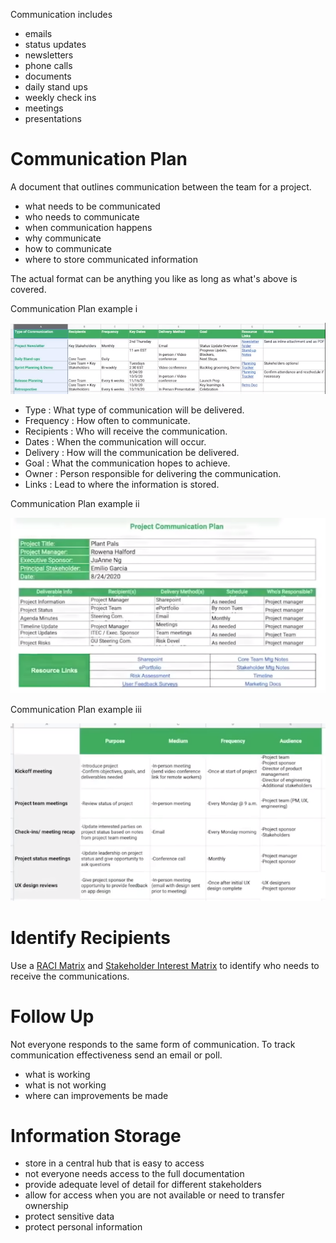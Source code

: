 Communication includes

- emails
- status updates
- newsletters
- phone calls
- documents
- daily stand ups
- weekly check ins
- meetings
- presentations

# Communication Plan

A document that outlines communication between the team for a project.

- what needs to be communicated
- who needs to communicate
- when communication happens
- why communicate
- how to communicate
- where to store communicated information

The actual format can be anything you like as long as what's above is covered.

Communication Plan example i

![pm-communication-plan-i](../../Images/pm-communication-plan-i.png)

- Type : What type of communication will be delivered.
- Frequency : How often to communicate.
- Recipients : Who will receive the communication.
- Dates : When the communication will occur.
- Delivery : How will the communication be delivered.
- Goal : What the communication hopes to achieve.
- Owner : Person responsible for delivering the communication.
- Links : Lead to where the information is stored.

Communication Plan example ii

![pm-communication-plan-ii](../../Images/pm-communication-plan-ii.png)

Communication Plan example iii

![pm-communication-plan-iii](../../Images/pm-communication-plan-iii.png)

# Identify Recipients

Use a [RACI Matrix](RACI%20Matrix.md) and [Stakeholder Interest Matrix](Stakeholder%20Interest%20Matrix.md) to identify who needs to receive the communications.

# Follow Up

Not everyone responds to the same form of communication.
To track communication effectiveness send an email or poll.

- what is working
- what is not working
- where can improvements be made

# Information Storage

- store in a central hub that is easy to access
- not everyone needs access to the full documentation
- provide adequate level of detail for different stakeholders
- allow for access when you are not available or need to transfer ownership
- protect sensitive data
- protect personal information
